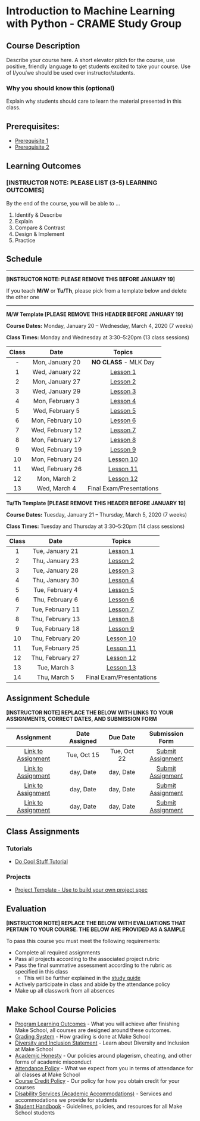 # Introduction to Machine Learning with Python - CRAME Study Group


## Course Description

Describe your course here. A short elevator pitch for the course, use positive, friendly language to get students excited to take your course. Use of I/you/we should be used over instructor/students.

### Why you should know this (optional)

Explain why students should care to learn the material presented in this class.

## Prerequisites:  

- [Prerequisite 1]()
- [Prerequisite 2]()

## Learning Outcomes

### **[INSTRUCTOR NOTE: PLEASE LIST (3-5) LEARNING OUTCOMES]**

By the end of the course, you will be able to ...

1. Identify & Describe
1. Explain
1. Compare & Contrast
1. Design & Implement
1. Practice

## Schedule

---

**[INSTRUCTOR NOTE: PLEASE REMOVE THIS BEFORE JANUARY 19]**

If you teach **M/W** or **Tu/Th**, please pick from a template below and delete the other one

---

**M/W Template [PLEASE REMOVE THIS HEADER BEFORE JANUARY 19]**

**Course Dates:** Monday, January 20 – Wednesday, March 4, 2020 (7 weeks)

**Class Times:** Monday and Wednesday at 3:30–5:20pm (13 class sessions)

| Class |          Date          |                 Topics                  |
|:-----:|:----------------------:|:---------------------------------------:|
|  - |  Mon, January 20               | **NO CLASS** - MLK Day |
|  1 |  Wed, January 22               | [Lesson 1] |
|  2 |  Mon, January 27               | [Lesson 2] |
|  3 |  Wed, January 29               | [Lesson 3] |
|  4 |  Mon, February 3               | [Lesson 4] |
|  5 |  Wed, February 5               | [Lesson 5] |
|  6 |  Mon, February 10              | [Lesson 6] |
|  7 |  Wed, February 12              | [Lesson 7] |
|  8 |  Mon, February 17              | [Lesson 8] |
|  9 |  Wed, February 19              | [Lesson 9] |
| 10 |  Mon, February 24              | [Lesson 10]|  
| 11 |  Wed, February 26              | [Lesson 11]|
| 12 |  Mon, March 2                  | [Lesson 12] |
| 13 |  Wed, March 4                  | Final Exam/Presentations |


**Tu/Th Template [PLEASE REMOVE THIS HEADER BEFORE JANUARY 19]**

**Course Dates:** Tuesday, January 21 – Thursday, March 5, 2020 (7 weeks)

**Class Times:** Tuesday and Thursday at 3:30–5:20pm (14 class sessions)

| Class |          Date          |                 Topics                  |
|:-----:|:----------------------:|:---------------------------------------:|
|  1 |  Tue, January 21               | [Lesson 1] |
|  2 |  Thu, January 23               | [Lesson 2] |
|  3 |  Tue, January 28               | [Lesson 3] |
|  4 |  Thu, January 30               | [Lesson 4] |
|  5 |  Tue, February 4               | [Lesson 5] |
|  6 |  Thu, February 6               | [Lesson 6] |
|  7 |  Tue, February 11              | [Lesson 7] |
|  8 |  Thu, February 13              | [Lesson 8] |
|  9 |  Tue, February 18              | [Lesson 9] |
| 10 |  Thu, February 20              | [Lesson 10]|  
| 11 |  Tue, February 25              | [Lesson 11]|
| 12 |  Thu, February 27              | [Lesson 12]|
| 13 |  Tue, March 3                  | [Lesson 13]|
| 14 |  Thu, March 5                  | Final Exam/Presentations |


[Lesson 1]: Lessons/Lesson1.md
[Lesson 2]: Lessons/Lesson2.md
[Lesson 3]: Lessons/Lesson3.md
[Lesson 4]: Lessons/Lesson4.md
[Lesson 5]: Lessons/Lesson5.md
[Lesson 6]: Lessons/Lesson6.md
[Lesson 7]: Lessons/Lesson7.md
[Lesson 8]: Lessons/Lesson8.md
[Lesson 9]: Lessons/Lesson9.md
[Lesson 10]: Lessons/Lesson10.md
[Lesson 11]: Lessons/Lesson11.md
[Lesson 12]: Lessons/Lesson12.md
[Lesson 13]: Lessons/Lesson13.md
[Lesson 14]: Lessons/Lesson14.md

## Assignment Schedule 

**[INSTRUCTOR NOTE] REPLACE THE BELOW WITH LINKS TO YOUR ASSIGNMENTS, CORRECT DATES, AND SUBMISSION FORM**

|                        Assignment                         | Date Assigned |   Due Date   |            Submission Form           |
|:---------------------------------------------------------:|:-------------:|:------------:|:------------------------------------:|
| [Link to Assignment](makeschool.com)                      |  Tue, Oct 15  |  Tue, Oct 22 | [Submit Assignment](makeschool.com)  |
| [Link to Assignment](makeschool.com)                      |  day, Date    |  day, Date   | [Submit Assignment](makeschool.com)  |
| [Link to Assignment](makeschool.com)                      |  day, Date    |  day, Date   | [Submit Assignment](makeschool.com)  |
| [Link to Assignment](makeschool.com)                      |  day, Date    |  day, Date   | [Submit Assignment](makeschool.com)  |

## Class Assignments

### Tutorials

- [Do Cool Stuff Tutorial]()

### Projects

- [Project Template - Use to build your own project spec](https://github.com/Make-School-Labs/Project-Template)

## Evaluation

**[INSTRUCTOR NOTE] REPLACE THE BELOW WITH EVALUATIONS THAT PERTAIN TO YOUR COURSE. THE BELOW ARE PROVIDED AS A SAMPLE**

To pass this course you must meet the following requirements:

- Complete all required assignments 
- Pass all projects according to the associated project rubric
- Pass the final summative assessment according to the rubric as specified in this class
    - This will be further explained in the [study guide](ADD_STUDY_GUIDE_LNK)
- Actively participate in class and abide by the attendance policy
- Make up all classwork from all absences

## Make School Course Policies

- [Program Learning Outcomes](https://make.sc/program-learning-outcomes) - What you will achieve after finishing Make School, all courses are designed around these outcomes.
- [Grading System](https://make.sc/grading-system) - How grading is done at Make School
- [Diversity and Inclusion Statement](https://make.sc/diversity-and-inclusion-statement) - Learn about Diversity and Inclusion at Make School
- [Academic Honesty](https://make.sc/academic-honesty-policy) - Our policies around plagerism, cheating, and other forms of academic misconduct 
- [Attendance Policy](https://make.sc/attendance-policy) - What we expect from you in terms of attendance for all classes at Make School
- [Course Credit Policy](https://make.sc/course-credit-policy) - Our policy for how you obtain credit for your courses
- [Disability Services (Academic Accommodations)](https://make.sc/disability-services) - Services and accommodations we provide for students
- [Student Handbook](https://make.sc/student-handbook) - Guidelines, policies, and resources for all Make School students
